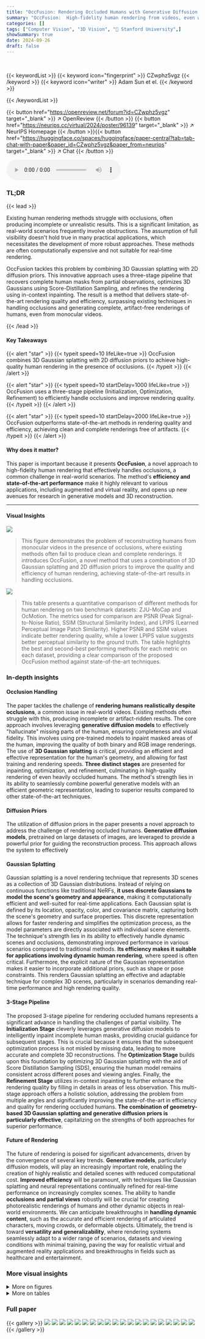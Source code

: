 ```yaml
---
title: "OccFusion: Rendering Occluded Humans with Generative Diffusion Priors"
summary: "OccFusion:  High-fidelity human rendering from videos, even with occlusions, using 3D Gaussian splatting and 2D diffusion priors."
categories: []
tags: ["Computer Vision", "3D Vision", "🏢 Stanford University",]
showSummary: true
date: 2024-09-26
draft: false
---
```


<br>

{{< keywordList >}}
{{< keyword icon="fingerprint" >}} CZwphz5vgz {{< /keyword >}}
{{< keyword icon="writer" >}} Adam Sun et el. {{< /keyword >}}
 
{{< /keywordList >}}

{{< button href="https://openreview.net/forum?id=CZwphz5vgz" target="_blank" >}}
↗ OpenReview
{{< /button >}}
{{< button href="https://neurips.cc/virtual/2024/poster/96139" target="_blank" >}}
↗ NeurIPS Homepage
{{< /button >}}{{< button href="https://huggingface.co/spaces/huggingface/paper-central?tab=tab-chat-with-paper&paper_id=CZwphz5vgz&paper_from=neurips" target="_blank" >}}
↗ Chat
{{< /button >}}



<audio controls>
    <source src="https://ai-paper-reviewer.com/CZwphz5vgz/podcast.wav" type="audio/wav">
    Your browser does not support the audio element.
</audio>


### TL;DR


{{< lead >}}

Existing human rendering methods struggle with occlusions, often producing incomplete or unrealistic results.  This is a significant limitation, as real-world scenarios frequently involve obstructions. The assumption of full visibility doesn't hold true in many practical applications, which necessitates the development of more robust approaches.  These methods are often computationally expensive and not suitable for real-time rendering. 

OccFusion tackles this problem by combining 3D Gaussian splatting with 2D diffusion priors.  This innovative approach uses a three-stage pipeline that recovers complete human masks from partial observations, optimizes 3D Gaussians using Score-Distillation Sampling, and refines the rendering using in-context inpainting. The result is a method that delivers state-of-the-art rendering quality and efficiency, surpassing existing techniques in handling occlusions and generating complete, artifact-free renderings of humans, even from monocular videos.

{{< /lead >}}


#### Key Takeaways

{{< alert "star" >}}
{{< typeit speed=10 lifeLike=true >}} OccFusion combines 3D Gaussian splatting with 2D diffusion priors to achieve high-quality human rendering in the presence of occlusions. {{< /typeit >}}
{{< /alert >}}

{{< alert "star" >}}
{{< typeit speed=10 startDelay=1000 lifeLike=true >}} OccFusion uses a three-stage pipeline (Initialization, Optimization, Refinement) to efficiently handle occlusions and improve rendering quality. {{< /typeit >}}
{{< /alert >}}

{{< alert "star" >}}
{{< typeit speed=10 startDelay=2000 lifeLike=true >}} OccFusion outperforms state-of-the-art methods in rendering quality and efficiency, achieving clean and complete renderings free of artifacts. {{< /typeit >}}
{{< /alert >}}

#### Why does it matter?
This paper is important because it presents **OccFusion**, a novel approach to high-fidelity human rendering that effectively handles occlusions, a common challenge in real-world scenarios.  The method's **efficiency and state-of-the-art performance** make it highly relevant to various applications, including augmented and virtual reality, and opens up new avenues for research in generative models and 3D reconstruction.

------
#### Visual Insights



![](https://ai-paper-reviewer.com/CZwphz5vgz/figures_0_1.jpg)

> This figure demonstrates the problem of reconstructing humans from monocular videos in the presence of occlusions, where existing methods often fail to produce clean and complete renderings. It introduces OccFusion, a novel method that uses a combination of 3D Gaussian splatting and 2D diffusion priors to improve the quality and efficiency of human rendering, achieving state-of-the-art results in handling occlusions.





![](https://ai-paper-reviewer.com/CZwphz5vgz/tables_6_1.jpg)

> This table presents a quantitative comparison of different methods for human rendering on two benchmark datasets: ZJU-MoCap and OcMotion.  The metrics used for comparison are PSNR (Peak Signal-to-Noise Ratio), SSIM (Structural Similarity Index), and LPIPS (Learned Perceptual Image Patch Similarity). Higher PSNR and SSIM values indicate better rendering quality, while a lower LPIPS value suggests better perceptual similarity to the ground truth. The table highlights the best and second-best performing methods for each metric on each dataset, providing a clear comparison of the proposed OccFusion method against state-of-the-art techniques.





### In-depth insights


#### Occlusion Handling
The paper tackles the challenge of **rendering humans realistically despite occlusions**, a common issue in real-world videos.  Existing methods often struggle with this, producing incomplete or artifact-ridden results. The core approach involves leveraging **generative diffusion models** to effectively "hallucinate" missing parts of the human, ensuring completeness and visual fidelity. This involves using pre-trained models to inpaint masked areas of the human, improving the quality of both binary and RGB image renderings.  The use of **3D Gaussian splatting** is critical, providing an efficient and effective representation for the human's geometry, and allowing for fast training and rendering speeds.  **Three distinct stages** are presented for inpainting, optimization, and refinement, culminating in high-quality rendering of even heavily occluded humans. The method's strength lies in its ability to seamlessly combine powerful generative models with an efficient geometric representation, leading to superior results compared to other state-of-the-art techniques.

#### Diffusion Priors
The utilization of diffusion priors in the paper presents a novel approach to address the challenge of rendering occluded humans.  **Generative diffusion models**, pretrained on large datasets of images, are leveraged to provide a powerful prior for guiding the reconstruction process. This approach allows the system to effectively 

#### Gaussian Splatting
Gaussian splatting is a novel rendering technique that represents 3D scenes as a collection of 3D Gaussian distributions.  Instead of relying on continuous functions like traditional NeRFs, **it uses discrete Gaussians to model the scene's geometry and appearance**, making it computationally efficient and well-suited for real-time applications. Each Gaussian splat is defined by its location, opacity, color, and covariance matrix, capturing both the scene's geometry and surface properties.  This discrete representation allows for faster rendering and simplifies the optimization process, as the model parameters are directly associated with individual scene elements.  The technique's strength lies in its ability to effectively handle dynamic scenes and occlusions, demonstrating improved performance in various scenarios compared to traditional methods.  **Its efficiency makes it suitable for applications involving dynamic human rendering**, where speed is often critical.  Furthermore, the explicit nature of the Gaussian representation makes it easier to incorporate additional priors, such as shape or pose constraints. This renders Gaussian splatting an effective and adaptable technique for complex 3D scenes, particularly in scenarios demanding real-time performance and high rendering quality.

#### 3-Stage Pipeline
The proposed 3-stage pipeline for rendering occluded humans represents a significant advance in handling the challenges of partial visibility.  The **Initialization Stage** cleverly leverages generative diffusion models to intelligently inpaint incomplete human masks, providing crucial guidance for subsequent stages. This is crucial because it ensures that the subsequent optimization process is not misled by missing data, leading to more accurate and complete 3D reconstructions.  The **Optimization Stage** builds upon this foundation by optimizing 3D Gaussian splatting with the aid of Score Distillation Sampling (SDS), ensuring the human model remains consistent across different poses and viewing angles.  Finally, the **Refinement Stage** utilizes in-context inpainting to further enhance the rendering quality by filling in details in areas of less observation.  This multi-stage approach offers a holistic solution, addressing the problem from multiple angles and significantly improving the state-of-the-art in efficiency and quality for rendering occluded humans.  **The combination of geometry-based 3D Gaussian splatting and generative diffusion priors is particularly effective**, capitalizing on the strengths of both approaches for superior performance.

#### Future of Rendering
The future of rendering is poised for significant advancements, driven by the convergence of several key trends. **Generative models**, particularly diffusion models, will play an increasingly important role, enabling the creation of highly realistic and detailed scenes with reduced computational cost.  **Improved efficiency** will be paramount, with techniques like Gaussian splatting and neural representations continually refined for real-time performance on increasingly complex scenes. The ability to handle **occlusions and partial views** robustly will be crucial for creating photorealistic renderings of humans and other dynamic objects in real-world environments. We can anticipate breakthroughs in **handling dynamic content**, such as the accurate and efficient rendering of articulated characters, moving crowds, or deformable objects.  Ultimately, the trend is toward **versatility and generalizability**, where rendering systems seamlessly adapt to a wider range of scenarios, datasets and viewing conditions with minimal training, paving the way for realistic virtual and augmented reality applications and breakthroughs in fields such as healthcare and entertainment.


### More visual insights

<details>
<summary>More on figures
</summary>


![](https://ai-paper-reviewer.com/CZwphz5vgz/figures_4_1.jpg)

> This figure shows the OccFusion pipeline, which consists of three stages: Initialization, Optimization, and Refinement.  The Initialization stage uses a diffusion model to inpaint missing parts of the human mask from partially visible input images. The Optimization stage uses 3D Gaussian splatting and Score Distillation Sampling (SDS) to optimize the 3D Gaussian representation of the human, enforcing completeness. Finally, the Refinement stage employs in-context inpainting to enhance the rendering quality, particularly in less observed regions.


![](https://ai-paper-reviewer.com/CZwphz5vgz/figures_4_2.jpg)

> This figure shows the results of using Stable Diffusion 1.5 to generate images conditioned on challenging poses. The leftmost column shows an example of an occluded human image. The middle column shows that directly using the original pose as input leads to unstable generations with multiple limbs and abnormalities. The rightmost column illustrates that simplifying the pose by removing self-occluded joints before inputting into the Stable Diffusion model yields more realistic and feasible generations.


![](https://ai-paper-reviewer.com/CZwphz5vgz/figures_5_1.jpg)

> This figure illustrates the inpainting process used in the Initialization Stage of the OccFusion method. It demonstrates that using a generative model to directly inpaint occluded human regions in an RGB image is unreliable, resulting in inconsistent results. However, inpainting the corresponding binary human mask produces much more consistent results. This is due to the fact that minor variations in human silhouette are less critical than variations in color and texture. The consistent binary masks obtained after this process are then used to provide reliable supervision in the subsequent stages of the OccFusion pipeline.


![](https://ai-paper-reviewer.com/CZwphz5vgz/figures_7_1.jpg)

> This figure presents a qualitative comparison of the OccFusion model against other state-of-the-art methods on the ZJU-MoCap and OcMotion datasets.  The left side shows simulated occlusions from ZJU-MoCap, while the right shows real-world occlusions from OcMotion. Each column represents a different method: input (occluded view), OccNeRF (ON), OccGauHuman (OGH), OccFusion (Ours), and the reference (ground truth).  The results demonstrate that OccFusion produces more realistic and complete renderings of humans compared to other methods, especially in the presence of occlusions.


![](https://ai-paper-reviewer.com/CZwphz5vgz/figures_8_1.jpg)

> This figure shows a qualitative comparison of the ablation experiments presented in Table 2.  The left panel illustrates the results of experiments A-E on a person from the ZJU-MoCap dataset [44] in a relatively simple side pose. The right panel shows results from experiments B-D on a person from the OcMotion dataset [15] in a more challenging, spread-leg pose. Red arrows highlight the key differences between the results of each experiment, showing how each component contributes to improving the final reconstruction of the human. This figure visually demonstrates the importance of each stage in the OccFusion pipeline, highlighting the impact of the initialization, optimization and refinement stages in recovering complete human geometry from occluded observations.


![](https://ai-paper-reviewer.com/CZwphz5vgz/figures_9_1.jpg)

> This figure presents a qualitative comparison of human rendering results on simulated and real-world occlusions using different methods.  The left side shows results from the ZJU-MoCap dataset with simulated occlusions, while the right side shows results from the OcMotion dataset with real-world occlusions.  Each column represents: Input (occluded human), GauHuman (GH), OccGauHuman (OGH), OccFusion (Ours), and Reference (Ref).  The figure visually demonstrates the superior performance of OccFusion in handling occlusions and generating high-quality renderings.


![](https://ai-paper-reviewer.com/CZwphz5vgz/figures_16_1.jpg)

> This figure compares the results of the Refinement Stage with and without using in-context inpainting. It showcases that the in-context inpainting method significantly improves the quality of the rendered human, especially in occluded areas.  The red arrows highlight the key differences between the two approaches, demonstrating how in-context inpainting effectively fills in missing details and creates a more realistic representation.


![](https://ai-paper-reviewer.com/CZwphz5vgz/figures_16_2.jpg)

> This figure compares the results of training the OccFusion model with complete, occluded, and in-painted human masks. The results show that although using in-painted masks introduces some inconsistency compared to using complete masks, the final rendering quality remains largely unaffected. This demonstrates the robustness of the OccFusion method to variations in input data.


![](https://ai-paper-reviewer.com/CZwphz5vgz/figures_17_1.jpg)

> This figure shows the results of novel view synthesis using InstantMesh, a method that conditions on the least occluded frame from a video sequence to reconstruct a complete 3D human model. The results highlight the discrepancies that still exist in the generated views, even after attempting to recover the missing parts from the least occluded frame.  The red circles highlight areas where the reconstruction is incomplete or inaccurate compared to the reference image.


![](https://ai-paper-reviewer.com/CZwphz5vgz/figures_17_2.jpg)

> This figure shows the results of novel view synthesis using InstantMesh, a method that conditions on a single image.  The input image shows a person with significant occlusions. The results demonstrate that while InstantMesh can generate novel views, it struggles with the occluded regions, leading to inconsistencies such as missing or incomplete limbs. The red circles highlight areas where the model produces inaccurate or missing details.


</details>




<details>
<summary>More on tables
</summary>


![](https://ai-paper-reviewer.com/CZwphz5vgz/tables_8_1.jpg)
> This table presents a quantitative comparison of different human rendering methods on two benchmark datasets: ZJU-MoCap and OcMotion.  The methods are evaluated based on three metrics: PSNR (Peak Signal-to-Noise Ratio), SSIM (Structural Similarity Index), and LPIPS (Learned Perceptual Image Patch Similarity). Higher PSNR and SSIM values indicate better rendering quality, while a lower LPIPS value indicates better perceptual similarity to the ground truth. The table highlights the best and second-best performing methods for each metric and dataset.

![](https://ai-paper-reviewer.com/CZwphz5vgz/tables_15_1.jpg)
> This table presents a quantitative comparison of different methods for human rendering on two datasets: ZJU-MoCap and OcMotion.  The metrics used are PSNR (higher is better), SSIM (higher is better), and LPIPS (lower is better). LPIPS values are scaled by a factor of 1000 for easier comparison. The table highlights the best and second-best performing methods for each metric on each dataset, indicating the relative performance of OccFusion compared to other state-of-the-art techniques.

</details>




### Full paper

{{< gallery >}}
<img src="https://ai-paper-reviewer.com/CZwphz5vgz/1.png" class="grid-w50 md:grid-w33 xl:grid-w25" />
<img src="https://ai-paper-reviewer.com/CZwphz5vgz/2.png" class="grid-w50 md:grid-w33 xl:grid-w25" />
<img src="https://ai-paper-reviewer.com/CZwphz5vgz/3.png" class="grid-w50 md:grid-w33 xl:grid-w25" />
<img src="https://ai-paper-reviewer.com/CZwphz5vgz/4.png" class="grid-w50 md:grid-w33 xl:grid-w25" />
<img src="https://ai-paper-reviewer.com/CZwphz5vgz/5.png" class="grid-w50 md:grid-w33 xl:grid-w25" />
<img src="https://ai-paper-reviewer.com/CZwphz5vgz/6.png" class="grid-w50 md:grid-w33 xl:grid-w25" />
<img src="https://ai-paper-reviewer.com/CZwphz5vgz/7.png" class="grid-w50 md:grid-w33 xl:grid-w25" />
<img src="https://ai-paper-reviewer.com/CZwphz5vgz/8.png" class="grid-w50 md:grid-w33 xl:grid-w25" />
<img src="https://ai-paper-reviewer.com/CZwphz5vgz/9.png" class="grid-w50 md:grid-w33 xl:grid-w25" />
<img src="https://ai-paper-reviewer.com/CZwphz5vgz/10.png" class="grid-w50 md:grid-w33 xl:grid-w25" />
<img src="https://ai-paper-reviewer.com/CZwphz5vgz/11.png" class="grid-w50 md:grid-w33 xl:grid-w25" />
<img src="https://ai-paper-reviewer.com/CZwphz5vgz/12.png" class="grid-w50 md:grid-w33 xl:grid-w25" />
<img src="https://ai-paper-reviewer.com/CZwphz5vgz/13.png" class="grid-w50 md:grid-w33 xl:grid-w25" />
<img src="https://ai-paper-reviewer.com/CZwphz5vgz/14.png" class="grid-w50 md:grid-w33 xl:grid-w25" />
<img src="https://ai-paper-reviewer.com/CZwphz5vgz/15.png" class="grid-w50 md:grid-w33 xl:grid-w25" />
<img src="https://ai-paper-reviewer.com/CZwphz5vgz/16.png" class="grid-w50 md:grid-w33 xl:grid-w25" />
<img src="https://ai-paper-reviewer.com/CZwphz5vgz/17.png" class="grid-w50 md:grid-w33 xl:grid-w25" />
<img src="https://ai-paper-reviewer.com/CZwphz5vgz/18.png" class="grid-w50 md:grid-w33 xl:grid-w25" />
<img src="https://ai-paper-reviewer.com/CZwphz5vgz/19.png" class="grid-w50 md:grid-w33 xl:grid-w25" />
<img src="https://ai-paper-reviewer.com/CZwphz5vgz/20.png" class="grid-w50 md:grid-w33 xl:grid-w25" />
{{< /gallery >}}